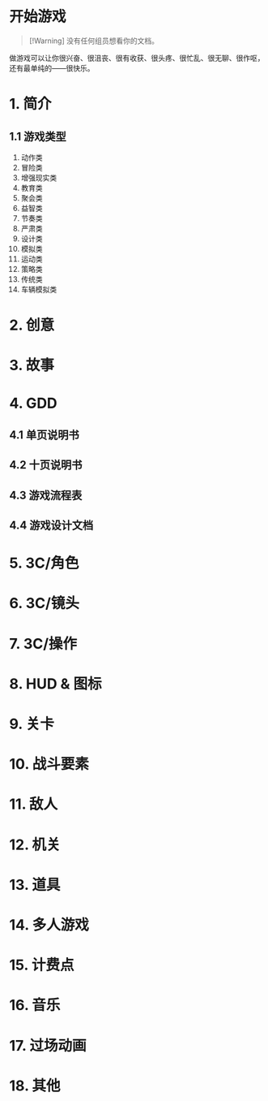 # 开始游戏

> [!Warning] 没有任何组员想看你的文档。

做游戏可以让你很兴奋、很沮丧、很有收获、很头疼、很忙乱、很无聊、很作呕，还有最单纯的——很快乐。
# 1. 简介

## 1.1 游戏类型

1. 动作类
2. 冒险类
3. 增强现实类
4. 教育类
5. 聚会类
6. 益智类
7. 节奏类
8. 严肃类
9. 设计类
10. 模拟类
11. 运动类
12. 策略类
13. 传统类
14. 车辆模拟类

# 2. 创意


# 3. 故事


# 4. GDD
## 4.1 单页说明书

## 4.2 十页说明书

## 4.3 游戏流程表

## 4.4 游戏设计文档


# 5. 3C/角色


# 6. 3C/镜头


# 7. 3C/操作


# 8. HUD & 图标


# 9. 关卡


# 10. 战斗要素


# 11. 敌人


# 12. 机关


# 13. 道具


# 14. 多人游戏


# 15. 计费点


# 16. 音乐


# 17. 过场动画


# 18. 其他




